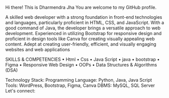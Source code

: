 Hi there! This is Dharmendra Jha
You are welcome to my GitHub profile.

A skilled web developer with a strong foundation in front-end technologies and languages, particularly proficient in HTML, CSS, and JavaScript. With a good command of Java, the developer brings a versatile approach to web development. Experienced in utilizing Bootstrap for responsive design and proficient in design tools like Canva for creating visually appealing web content. Adept at creating user-friendly, efficient, and visually engaging websites and web applications

SKILLS & COMPETENCIES
• Html • Css • Java Script • java • bootstrap • Figma • Responsive Web Design   • OOPs • Data Structures & Algorithms (DSA) 

Technology Stack:
Programming Language: Python, Java, Java Script
Tools: WordPress, Bootstrap, Figma, Canva
DBMS: MySQL, SQL Server
Let's connect:

